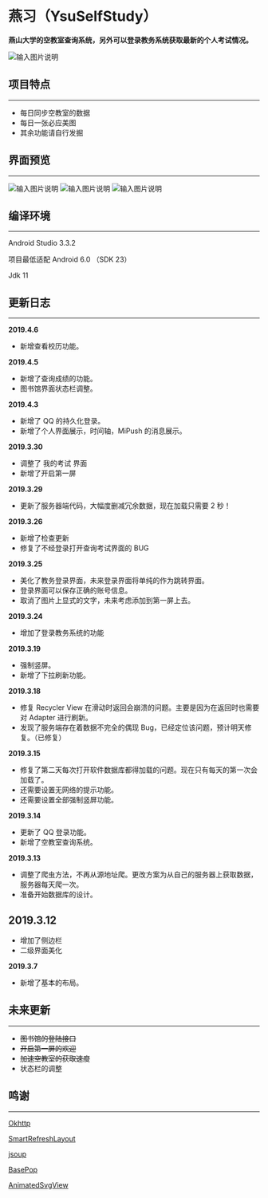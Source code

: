 # 燕习（YsuSelfStudy）

 **燕山大学的空教室查询系统，另外可以登录教务系统获取最新的个人考试情况。** 

![输入图片说明](https://images.gitee.com/uploads/images/2019/0326/093612_a38218e6_1760493.png "home_tiny.png")

## 项目特点
---
- 每日同步空教室的数据
- 每日一张必应美图
- 其余功能请自行发掘

## 界面预览
---
![输入图片说明](https://images.gitee.com/uploads/images/2019/0326/095129_cff6f116_1760493.png "Screenshot_2019-03-26-09-37-58-414_com.example.ys.png")
![输入图片说明](https://images.gitee.com/uploads/images/2019/0326/095140_d21188ae_1760493.png "Screenshot_2019-03-26-09-38-01-102_com.example.ys.png")
![输入图片说明](https://images.gitee.com/uploads/images/2019/0326/095153_595d7a81_1760493.png "Screenshot_2019-03-26-09-38-03-510_com.example.ys.png")

## 编译环境
---
Android Studio 3.3.2

项目最低适配 Android 6.0 （SDK 23）

Jdk 11
## 更新日志
---

**2019.4.6**
- 新增查看校历功能。

**2019.4.5**
- 新增了查询成绩的功能。
- 图书馆界面状态栏调整。

**2019.4.3**
- 新增了 QQ 的持久化登录。
- 新增了个人界面展示，时间轴，MiPush 的消息展示。

**2019.3.30**
- 调整了 我的考试 界面
- 新增了开启第一屏

**2019.3.29**
- 更新了服务器端代码，大幅度删减冗余数据，现在加载只需要 2 秒！

 **2019.3.26** 
 - 新增了检查更新
 - 修复了不经登录打开查询考试界面的 BUG
 
 **2019.3.25** 
- 美化了教务登录界面，未来登录界面将单纯的作为跳转界面。
- 登录界面可以保存正确的账号信息。
- 取消了图片上显式的文字，未来考虑添加到第一屏上去。

 **2019.3.24** 
- 增加了登录教务系统的功能

**2019.3.19** 
- 强制竖屏。
- 新增了下拉刷新功能。

 **2019.3.18** 
- 修复 Recycler View 在滑动时返回会崩溃的问题。主要是因为在返回时也需要对 Adapter 进行刷新。
- 发现了服务端存在着数据不完全的偶现 Bug，已经定位该问题，预计明天修复。（已修复）

**2019.3.15** 
- 修复了第二天每次打开软件数据库都得加载的问题。现在只有每天的第一次会加载了。
- 还需要设置无网络的提示功能。
- 还需要设置全部强制竖屏功能。

 **2019.3.14** 
- 更新了 QQ 登录功能。
- 新增了空教室查询系统。

 **2019.3.13** 
- 调整了爬虫方法，不再从源地址爬。更改方案为从自己的服务器上获取数据，服务器每天爬一次。
- 准备开始数据库的设计。
## 2019.3.12
- 增加了侧边栏
- 二级界面美化

 **2019.3.7** 
- 新增了基本的布局。
## 未来更新
---
* ~~图书馆的登陆接口~~
* ~~开启第一屏的欢迎~~
* ~~加速空教室的获取速度~~
* 状态栏的调整

## 鸣谢
---
[Okhttp](https://github.com/square/okhttp)

[SmartRefreshLayout](https://github.com/scwang90/SmartRefreshLayout)

[jsoup](https://github.com/jhy/jsoup)

[BasePop](https://github.com/razerdp/BasePopup)

[AnimatedSvgView](https://github.com/jaredrummler/AnimatedSvgView)


